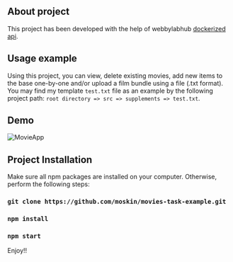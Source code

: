 ## About project
This project has been developed with the help of webbylabhub [dockerized api](https://hub.docker.com/r/webbylabhub/movies).

## Usage example
Using this project, you can view, delete existing movies, add new items to the base one-by-one and/or upload a film bundle using a file (.txt format). You may find my template `test.txt` file as an example by the following project path: `root directory => src => supplements => test.txt`.

## Demo
![MovieApp](https://user-images.githubusercontent.com/54911340/124720897-48938e80-df11-11eb-846d-c588f168f40f.gif)

## Project Installation
Make sure all npm packages are installed on your computer. Otherwise, perform the following steps: 
### `git clone https://github.com/moskin/movies-task-example.git`
### `npm install`
### `npm start`

Enjoy!!



